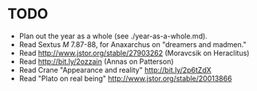 # TODO

+ Plan out the year as a whole (see ./year-as-a-whole.md).
+ Read Sextus *M* 7.87-88, for Anaxarchus on "dreamers and madmen."
+ Read http://www.jstor.org/stable/27903262 (Moravcsik on Heraclitus)
+ Read http://bit.ly/2ozzain (Annas on Patterson)
+ Read Crane "Appearance and reality" http://bit.ly/2p6tZdX
+ Read "Plato on real being" http://www.jstor.org/stable/20013866

